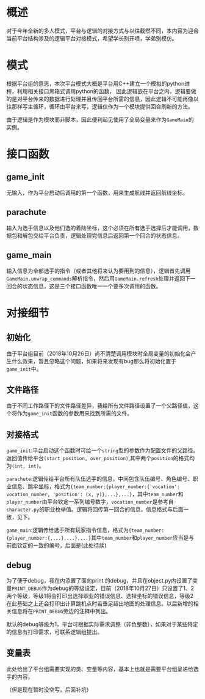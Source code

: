# 概述

对于今年全新的多人模式，平台与逻辑的对接方式与以往截然不同，本内容为迎合当前平台结构涉及的逻辑平台对接模式，希望学长别开喷，学弟别模仿。

# 模式

根据平台组的意思，本次平台模式大概是平台用C++建立一个模拟的python进程，利用相关接口黑箱式调用python的函数， 因此逻辑嵌在平台之内，逻辑要做的是对平台传来的数据进行处理并且传回平台所需的信息，因此逻辑不可能再像以往那样写主循环，循环由平台来写，逻辑仅作为一个模块提供回合刷新的方法。

由于逻辑是作为模块而非脚本，因此便利起见使用了全局变量来作为`GameMain`的实例。

# 接口函数

## game_init

无输入，作为平台启动后调用的第一个函数，用来生成航线并返回航线坐标。

## parachute

输入为选手信息以及他们选的着陆坐标，这个必须在所有选手选择后才能调用，数据包和解包交给平台负责，逻辑处理完信息后返回第一个回合的状态信息。

## game_main

输入信息为全部选手的指令（或者其他将来认为要用到的信息），逻辑首先调用`GameMain.unwrap_commands`解析指令，然后用`GameMain.refresh`处理并返回下一回合的状态信息，这是三个接口函数唯一一个要多次调用的函数。

# 对接细节

## 初始化

由于平台组目前（2018年10月26日）尚不清楚调用模块时全局变量的初始化会产生什么效果，暂且忽略这个问题，如果将来发现有bug那么将初始化置于`game_init`中。

## 文件路径

由于不同工作路径下的文件路径差异，我给所有文件路径设置了一个父路径值，这个将作为`game_init`函数的参数用来找到所需的文件。

## 对接格式

`game_init`:平台启动这个函数时可给一个`string`型的参数作为配置文件的父路径。返回值传给平台`(start_position, over_position)`,其中两个`position`的格式均为`(int, int)`。

`parachute`:逻辑传给平台所有队伍选手的信息，中间包含队伍编号、角色编号、职业信息、跳伞坐标，格式为`{team_number:{player_number:{'vocation': vocation_number, 'position': (x, y)},...},...}`，其中`team_number`和`player_number`由平台钦定一系列编号数字，`vocation_number`是参考自`character.py`的职业枚举值。逻辑将回传第一回合的信息，信息格式与后面一致，见下。

`game_main`:逻辑传给选手所有玩家指令信息，格式为`{team_number:{player_number:{,...},...},...}`其中`team_number`和`player_number`应当是与前面钦定的一致的编号，后面是(此处待续)

## debug

为了便于debug，我在内添置了面向print 的debug，并且在object.py内设置了变量`PRINT_DEBUG`作为debug的等级设定，目前（2018年10月27日）只设置了1、2两个等级，等级1将会打印出选择职业的错误信息、选择坐标的错误信息，等级2在此基础之上还会打印出计算跳机点时若垂足超出地图的处理信息。以后新增的相关信息将在`PRINT_DEBUG`旁边的注释中列出。

默认的debug等级为1，平台可根据实际需求调整（非负整数），如果对于某些特定的信息有打印需求，可联系逻辑组提出。

## 变量表

此处给出了平台组需要实现的类、变量等内容，基本上也就是需要平台组呈递给选手的内容。

（但是现在暂时没空写，后面补坑）